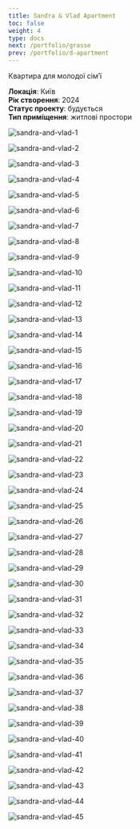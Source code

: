 ```yaml
---
title: Sandra & Vlad Apartment
toc: false
weight: 4
type: docs
next: /portfolio/grasse
prev: /portfolio/d-apartment
---
```


Квартира для молодої сімʼї

**Локація**: Київ\
**Рік створення**: 2024\
**Статус проекту**: будується\
**Тип приміщення**: житлові простори

![sandra-and-vlad-1](l1.jpg)

![sandra-and-vlad-2](l2.jpg)

![sandra-and-vlad-3](l3.jpg)

![sandra-and-vlad-4](l4.jpg)

![sandra-and-vlad-5](l5.jpg)

![sandra-and-vlad-6](l6.jpg)

![sandra-and-vlad-7](l7.jpg)

![sandra-and-vlad-8](l8.jpg)

![sandra-and-vlad-9](l8.jpg)

![sandra-and-vlad-10](l10.jpg)

![sandra-and-vlad-11](l11.jpg)

![sandra-and-vlad-12](b1.jpg)

![sandra-and-vlad-13](b2.jpg)

![sandra-and-vlad-14](b3.jpg)

![sandra-and-vlad-15](b4.jpg)

![sandra-and-vlad-16](b5.jpg)

![sandra-and-vlad-17](b6.jpg)

![sandra-and-vlad-18](b7.jpg)

![sandra-and-vlad-19](b8.jpg)

![sandra-and-vlad-20](b9.jpg)

![sandra-and-vlad-21](b10.jpg)

![sandra-and-vlad-22](balcony1.jpg)

![sandra-and-vlad-23](balcony2.jpg)

![sandra-and-vlad-24](balcony3.jpg)

![sandra-and-vlad-25](c1.jpg)

![sandra-and-vlad-26](c2.jpg)

![sandra-and-vlad-27](c3.jpg)

![sandra-and-vlad-28](c4.jpg)

![sandra-and-vlad-29](c5.jpg)

![sandra-and-vlad-30](g1.jpg)

![sandra-and-vlad-31](g2.jpg)

![sandra-and-vlad-32](g3.jpg)

![sandra-and-vlad-33](g4.jpg)

![sandra-and-vlad-34](g5.jpg)

![sandra-and-vlad-35](k1.jpg)

![sandra-and-vlad-36](k2.jpg)

![sandra-and-vlad-37](k3.jpg)

![sandra-and-vlad-38](k4.jpg)

![sandra-and-vlad-39](k5.jpg)

![sandra-and-vlad-40](k6.jpg)

![sandra-and-vlad-41](m1.jpg)

![sandra-and-vlad-42](m2.jpg)

![sandra-and-vlad-43](m3.jpg)

![sandra-and-vlad-44](w1.jpg)

![sandra-and-vlad-45](w2.jpg)